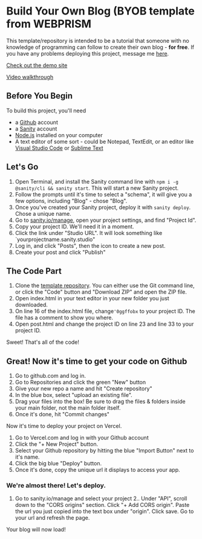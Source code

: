# Build Your Own Blog (BYOB template from WEBPRISM

This template/repository is intended to be a tutorial that someone with no knowledge of programming can follow to create their own blog - **for free**. If you have any problems deploying this project, message me [here](https://tawk.to/devinatwebprism).

[Check out the demo site](https://simple-blog.webprism.xyz/)

[Video walkthrough](https://youtu.be/Ze1TI6y4pnY)

## Before You Begin
To build this project, you'll need 
- a [Github](https://github.com/) account
- a [Sanity](https://sanity.io/) account
- [Node.js](https://nodejs.org/en/) installed on your computer
- A text editor of some sort - could be Notepad, TextEdit, or an editor like [Visual Studio Code](https://code.visualstudio.com/) or [Sublime Text](https://www.sublimetext.com/)

## Let's Go
1. Open Terminal, and install the Sanity command line with `npm i -g @sanity/cli && sanity start`. This will start a new Sanity project.
2. Follow the prompts until it's time to select a "schema", it will give you a few options, including "Blog" - chose "Blog".
3. Once you've created your Sanity project, deploy it with `sanity deploy`. Chose a unique name.
4. Go to [sanity.io/manage](https://sanity.io/manage), open your project settings, and find "Project Id".
5. Copy your project ID. We'll need it in a moment.
6. Click the link under "Studio URL". It will look something like `yourprojectname.sanity.studio"
7. Log in, and click "Posts", then the icon to create a new post.
8. Create your post and click "Publish"

## The Code Part

1. Clone the [template repository](https://github.com/webprismdevin/easiest-blog). You can either use the Git command line, or click the "Code" button and "Download ZIP" and open the ZIP file.
2. Open index.html in your text editor in your new folder you just downloaded.
3. On line 16 of the index.html file, change`'0ggffobx` to your project ID. The file has a comment to show you where.
4. Open post.html and change the project ID on line 23 and line 33 to your project ID.

Sweet! That's all of the code!

## Great! Now it's time to get your code on Github

1. Go to github.com and log in.
2. Go to Repositories and click the green "New" button
3. Give your new repo a name and hit "Create repository"
4. In the blue box, select "upload an existing file".
5. Drag your files into the box! Be sure to drag the files & folders inside your main folder, not the main folder itself.
6. Once it's done, hit "Commit changes"

Now it's time to deploy your project on Vercel.

1. Go to Vercel.com and log in with your Github account 
2. Click the "+ New Project" button.
3. Select your Github repository by hitting the blue "Import Button" next to it's name.
4. Click the big blue "Deploy" button.
5. Once it's done, copy the unique url it displays to access your app.

### We're almost there! Let's deploy.

1. Go to sanity.io/manage and select your project
2.. Under "API", scroll down to the "CORS origins" section. Click "+ Add CORS origin".
Paste the url you just copied into the text box under "origin". Click save.
Go to your url and refresh the page.

Your blog will now load!
